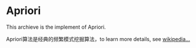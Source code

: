 Apriori
==========
This archieve is the implement of Apriori.

Apriori算法是经典的频繁模式挖掘算法，to learn more details, see [wikipedia...](https://en.wikipedia.org/wiki/Apriori_algorithm)
